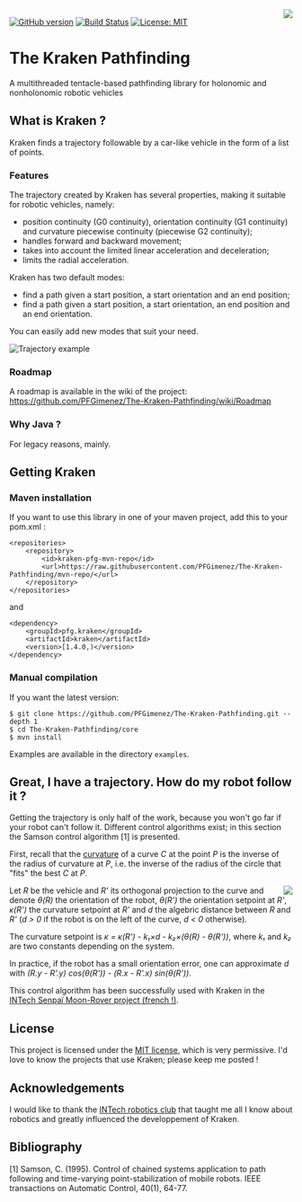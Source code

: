 <img align="right" src="https://raw.githubusercontent.com/PFGimenez/The-Kraken-Pathfinding/master/resources/logo.png">

[![GitHub version](https://badge.fury.io/gh/PFGimenez%2FThe-Kraken-Pathfinding.svg)](https://github.com/PFGimenez/The-Kraken-Pathfinding)
[![Build Status](https://travis-ci.org/PFGimenez/The-Kraken-Pathfinding.svg?branch=master)](https://travis-ci.org/PFGimenez/The-Kraken-Pathfinding)
[![License: MIT](https://img.shields.io/badge/License-MIT-blue.svg)](https://opensource.org/licenses/MIT)


# The Kraken Pathfinding

A multithreaded tentacle-based pathfinding library for holonomic and nonholonomic robotic vehicles 

## What is Kraken ?

Kraken finds a trajectory followable by a car-like vehicle in the form of a list of points.

### Features

The trajectory created by Kraken has several properties, making it suitable for robotic vehicles, namely:

- position continuity (G0 continuity), orientation continuity (G1 continuity) and curvature piecewise continuity (piecewise G2 continuity);
- handles forward and backward movement;
- takes into account the limited linear acceleration and deceleration;
- limits the radial acceleration.

Kraken has two default modes:

- find a path given a start position, a start orientation and an end position;
- find a path given a start position, a start orientation, an end position and an end orientation.

You can easily add new modes that suit your need.

![Trajectory example](https://raw.githubusercontent.com/PFGimenez/The-Kraken-Pathfinding/master/resources/example.png)

### Roadmap

A roadmap is available in the wiki of the project: https://github.com/PFGimenez/The-Kraken-Pathfinding/wiki/Roadmap

### Why Java ?

For legacy reasons, mainly.

## Getting Kraken

### Maven installation

If you want to use this library in one of your maven project, add this to your pom.xml :

    <repositories>
        <repository>
            <id>kraken-pfg-mvn-repo</id>
            <url>https://raw.githubusercontent.com/PFGimenez/The-Kraken-Pathfinding/mvn-repo/</url>
        </repository>
    </repositories>

and

    <dependency>
        <groupId>pfg.kraken</groupId>
        <artifactId>kraken</artifactId>
        <version>[1.4.0,)</version>
    </dependency>


### Manual compilation

If you want the latest version:

    $ git clone https://github.com/PFGimenez/The-Kraken-Pathfinding.git --depth 1
    $ cd The-Kraken-Pathfinding/core
    $ mvn install

Examples are available in the directory ```examples```.

## Great, I have a trajectory. How do my robot follow it ?

Getting the trajectory is only half of the work, because you won't go far if your robot can't follow it. Different control algorithms exist; in this section the Samson control algorithm [1] is presented.

First, recall that the [curvature](https://en.wikipedia.org/wiki/Curvature#Curvature_of_plane_curves) of a curve _C_ at the point _P_ is the inverse of the radius of curvature at _P_, i.e. the inverse of the radius of the circle that "fits" the best _C_ at _P_.

<img align="right" src="https://raw.githubusercontent.com/PFGimenez/The-Kraken-Pathfinding/master/resources/asser-samson.png">

Let _R_ be the vehicle and _R'_ its orthogonal projection to the curve and denote _θ(R)_ the orientation of the robot, _θ(R')_ the orientation setpoint at _R'_, _κ(R')_ the curvature setpoint at _R'_ and _d_ the algebric distance between _R_ and _R'_ (_d > 0_ if the robot is on the left of the curve, _d < 0_ otherwise).

The curvature setpoint is _κ = κ(R') - k₁×d - k₂×(θ(R) - θ(R'))_, where _k₁_ and _k₂_ are two constants depending on the system.

In practice, if the robot has a small orientation error, one can approximate _d_ with _(R.y - R'.y) cos(θ(R')) - (R.x - R'.x) sin(θ(R'))_.

This control algorithm has been successfully used with Kraken in the [INTech Senpaï Moon-Rover project (french !)](https://intechsenpai.github.io/moon-rover/).

## License

This project is licensed under the [MIT license](https://raw.githubusercontent.com/PFGimenez/The-Kraken-Pathfinding/master/LICENSE), which is very permissive. I'd love to know the projects that use Kraken; please keep me posted !

## Acknowledgements

I would like to thank the [INTech robotics club](https://github.com/Club-INTech) that taught me all I know about robotics and greatly influenced the developpement of Kraken.

## Bibliography

[1] Samson, C. (1995). Control of chained systems application to path following and time-varying point-stabilization of mobile robots. IEEE transactions on Automatic Control, 40(1), 64-77.
